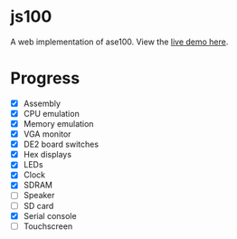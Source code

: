# js100
A web implementation of ase100. View the [live demo here](https://raw.githack.com/peterapps/js100/master/index.html).

# Progress
- [x] Assembly
- [x] CPU emulation
- [x] Memory emulation
- [x] VGA monitor
- [x] DE2 board switches
- [x] Hex displays
- [x] LEDs
- [x] Clock
- [x] SDRAM
- [ ] Speaker
- [ ] SD card
- [x] Serial console
- [ ] Touchscreen
